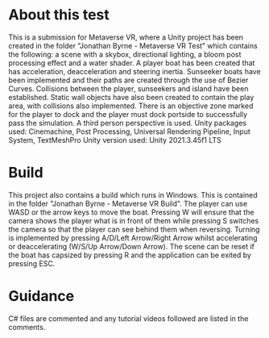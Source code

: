 # About this test

This is a submission for Metaverse VR, where a Unity project has been created in the folder "Jonathan Byrne - Metaverse VR Test" which contains the following: a scene with a skybox, directional lighting, a bloom post processing effect and a water shader. 
A player boat has been created that has acceleration, deacceleration and steering inertia. Sunseeker boats have been implemented and their paths are created through the use of Bezier Curves. Collisions between the player, sunseekers and island have been established.
Static wall objects have also been created to contain the play area, with collisions also implemented. There is an objective zone marked for the player to dock and the player must dock portside to successfully pass the simulation. A third person perspective is used.
Unity packages used: Cinemachine, Post Processing, Universal Rendering Pipeline, Input System, TextMeshPro
Unity version used: Unity 2021.3.45f1 LTS

# Build

This project also contains a build which runs in Windows. This is contained in the folder "Jonathan Byrne - Metaverse VR Build". The player can use WASD or the arrow keys to move the boat. Pressing W will ensure that the camera shows the player what is in front of them while
pressing S switches the camera so that the player can see behind them when reversing. Turning is implemented by pressing A/D/Left Arrow/Right Arrow whilst accelerating or deaccelerating (W/S/Up Arrow/Down Arrow). The scene can be reset if the boat has capsized by 
pressing R and the application can be exited by pressing ESC.

# Guidance

C# files are commented and any tutorial videos followed are listed in the comments.
